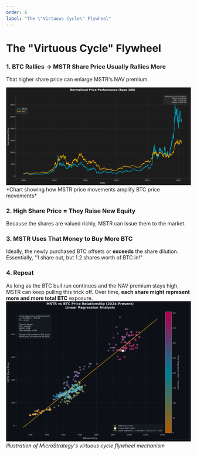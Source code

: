 ```yaml
---
order: 6
label: "The \"Virtuous Cycle\" Flywheel"
---
```


# The "Virtuous Cycle" Flywheel

### 1. BTC Rallies → MSTR Share Price Usually Rallies More

That higher share price can enlarge MSTR's NAV premium.

<img src="https://raw.githubusercontent.com/lucapagano10/school/main/docs/images/chapter4/normalized_price_performance_1.png" alt="BTC and MSTR Price Correlation" width="800">
*Chart showing how MSTR price movements amplify BTC price movements*

### 2. High Share Price = They Raise New Equity

Because the shares are valued richly, MSTR can issue them to the market.

### 3. MSTR Uses That Money to Buy More BTC

Ideally, the newly purchased BTC offsets or **exceeds** the share dilution. Essentially, "1 share out, but 1.2 shares worth of BTC in!"

### 4. Repeat

As long as the BTC bull run continues and the NAV premium stays high, MSTR can keep pulling this trick off. Over time, **each share might represent more and more total BTC** exposure.
<img src="https://raw.githubusercontent.com/lucapagano10/school/main/docs/images/chapter4/scatter.png?v=1" alt="MSTR Virtuous Cycle Flywheel" width="800">
*Illustration of MicroStrategy's virtuous cycle flywheel mechanism*
